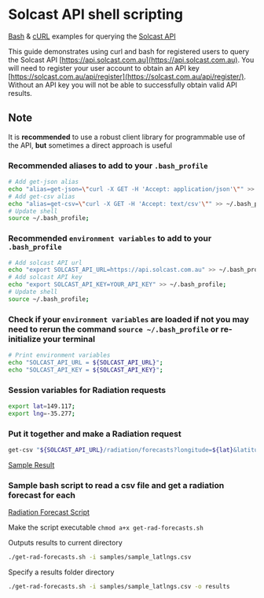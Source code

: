 # Solcast API shell scripting

[Bash](https://www.gnu.org/software/bash/) & [cURL](https://curl.haxx.se) examples for querying the [Solcast API](https://api.solcast.com.au)

This guide demonstrates using curl and bash for registered users to query the Solcast API [https://api.solcast.com.au](https://api.solcast.com.au).  You will need to register your user account to obtain an API key [https://solcast.com.au/api/register](https://solcast.com.au/api/register/).  Without an API key you will not be able to successfully obtain valid API results.

## Note
It is **recommended** to use a robust client library for programmable use of the API, **but** sometimes a direct approach is useful

### Recommended aliases to add to your `.bash_profile`
``` bash
# Add get-json alias
echo "alias=get-json=\"curl -X GET -H 'Accept: application/json'\"" >> ~/.bash_profile;
# Add get-csv alias
echo "alias=get-csv=\"curl -X GET -H 'Accept: text/csv'\"" >> ~/.bash_profile;
# Update shell
source ~/.bash_profile;
```

### Recommended `environment variables` to add to your `.bash_profile`
``` bash
# Add solcast API url
echo "export SOLCAST_API_URL=https://api.solcast.com.au" >> ~/.bash_profile;
# Add solcast API key
echo "export SOLCAST_API_KEY=YOUR_API_KEY" >> ~/.bash_profile;
# Update shell
source ~/.bash_profile;
```

### Check if your `environment variables` are loaded if not you may need to rerun the command `source ~/.bash_profile` or re-initialize your terminal
``` bash
# Print environment variables
echo "SOLCAST_API_URL = ${SOLCAST_API_URL}";
echo "SOLCAST_API_KEY = ${SOLCAST_API_KEY}";
```

### Session variables for Radiation requests
``` bash
export lat=149.117;
export lng=-35.277;
```

### Put it together and make a Radiation request
``` bash
get-csv "${SOLCAST_API_URL}/radiation/forecasts?longitude=${lat}&latitude=${lng}&api_key=${SOLCAST_API_KEY}"
```

[Sample Result](samples/radiation.csv)

### Sample bash script to read a csv file and get a radiation forecast for each

[Radiation Forecast Script](get-rad-forecasts.sh)

Make the script executable `chmod a+x get-rad-forecasts.sh`

Outputs results to current directory
``` bash
./get-rad-forecasts.sh -i samples/sample_latlngs.csv
```
Specify a results folder directory
``` bash
./get-rad-forecasts.sh -i samples/sample_latlngs.csv -o results
```

